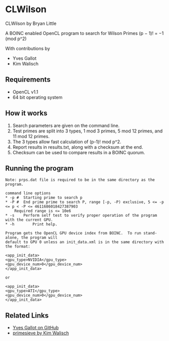 # CLWilson

CLWilson by Bryan Little

A BOINC enabled OpenCL program to search for Wilson Primes (p − 1)! = −1 (mod p^2)

With contributions by
* Yves Gallot
* Kim Walisch

## Requirements

* OpenCL v1.1
* 64 bit operating system

## How it works

1. Search parameters are given on the command line.
2. Test primes are split into 3 types, 1 mod 3 primes, 5 mod 12 primes, and 11 mod 12 primes.
3. The 3 types allow fast calculation of (p-1)! mod p^2.
4. Report results in results.txt, along with a checksum at the end.
5. Checksum can be used to compare results in a BOINC quorum.

## Running the program
```
Note: prps.dat file is required to be in the same directory as the program.

command line options
* -p #	Starting prime to search p
* -P #	End prime prime to search P, range [-p, -P) exclusive, 5 <= -p <= p < -P <= 4611686018427387903
	Required range is <= 10e6
* -s 	Perform self test to verify proper operation of the program with the current GPU.
* -h		Print help.

Program gets the OpenCL GPU device index from BOINC.  To run stand-alone, the program will
default to GPU 0 unless an init_data.xml is in the same directory with the format:

<app_init_data>
<gpu_type>NVIDIA</gpu_type>
<gpu_device_num>0</gpu_device_num>
</app_init_data>

or

<app_init_data>
<gpu_type>ATI</gpu_type>
<gpu_device_num>0</gpu_device_num>
</app_init_data>
```

## Related Links
* [Yves Gallot on GitHub](https://github.com/galloty)
* [primesieve by Kim Walisch](https://github.com/kimwalisch/primesieve)
